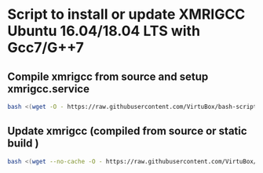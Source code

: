 # Script to install or update XMRIGCC Ubuntu 16.04/18.04 LTS with Gcc7/G++7

## Compile xmrigcc from source and setup xmrigcc.service

```bash
bash <(wget -O - https://raw.githubusercontent.com/VirtuBox/bash-scripts/master/cryptocurrency/xmrigCC/install.sh)
```

## Update xmrigcc (compiled from source or static build )

```bash
bash <(wget --no-cache -O - https://raw.githubusercontent.com/VirtuBox/bash-scripts/master/cryptocurrency/xmrigCC/update-xmrigcc.sh)
```
